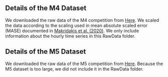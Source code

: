 ## Details of the M4 Dataset
We downloaded the raw data of the M4 competition from [Here](https://github.com/Mcompetitions/M4-methods). We scaled the data according to the scaling used in mean absolute scaled error (MASE) documented in [Makridakis et al. (2020)](https://doi.org/10.1016/j.ijforecast.2019.04.014). We only include information about the hourly time series in this RawData folder.

## Details of the M5 Dataset
We downloaded the raw data of the M5 competition from [Here](https://github.com/Mcompetitions/M5-methods). Because the M5 dataset is too large, we did not include it in the RawData folder.
